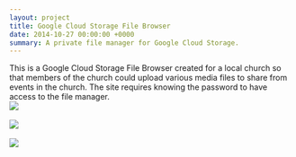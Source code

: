 ```yaml
---
layout: project
title: Google Cloud Storage File Browser
date: 2014-10-27 00:00:00 +0000
summary: A private file manager for Google Cloud Storage.
---
```

This is a Google Cloud Storage File Browser created for a local church so that members of the church could upload various media files to share from events in the church. The site requires knowing the password to have access to the file manager.<br />
<img src="http://storage.googleapis.com/camel-blog/mediaVastChurchBrowser.PNG" /><br /><br />
<img src="http://storage.googleapis.com/camel-blog/mediaVastChurchUpload.PNG" /><br /><br />
<img src="http://storage.googleapis.com/camel-blog/mediaVastChurchCreateFolder.PNG" />
